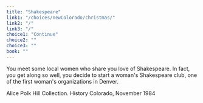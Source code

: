 ```yaml
---
title: "Shakespeare"
link1: "/choices/newColorado/christmas/"
link2: "/"
link3: "/"
choice1: "Continue"
choice2: ""
choice3: ""
book: ""
---
```

You meet some local women who share you love of Shakespeare. In fact, you get along so well, <span class="bold">you decide to start a woman's Shakespeare club, one of the first woman's organizations in Denver.</span>

Alice Polk Hill Collection. History Colorado, November 1984
